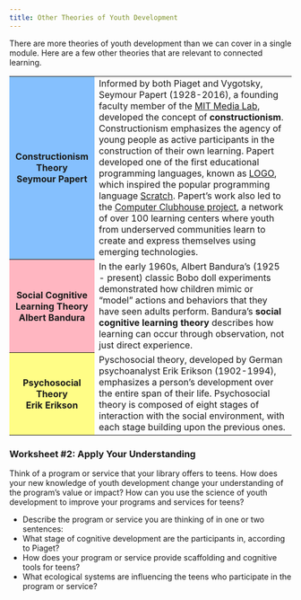 ```yaml
---
title: Other Theories of Youth Development
---
```


There are more theories of youth development than we can cover in a single module. Here are a few other theories that are relevant to connected learning. 

<table class="updatedcolor">
	<tr><th bgcolor="#85c0fe">Constructionism Theory<br/>Seymour Papert</th><td>Informed by both Piaget and Vygotsky, Seymour Papert (1928-2016), a founding faculty member of the <a href="http://el.media.mit.edu/logo-foundation/what_is_logo/logo_programming.html" target="_blank">MIT Media Lab</a>, developed the concept of <b>constructionism</b>. Constructionism emphasizes the agency of young people as active participants in the construction of their own learning. Papert developed one of the first educational programming languages, known as <a href="http://el.media.mit.edu/logo-foundation/what_is_logo/logo_programming.html" target="_blank">LOGO</a>, which inspired the popular programming language <a href="https://scratch.mit.edu/" target="_blank">Scratch</a>. Papert’s work also led to the <a href="https://theclubhousenetwork.org/" target="_blank">Computer Clubhouse project</a>, a network of over 100 learning centers where youth from underserved communities learn to create and express themselves using emerging technologies. 
</td></tr>
	<tr><th bgcolor="lightpink">Social Cognitive Learning Theory<br/>Albert Bandura</th><td>In the early 1960s, Albert Bandura’s (1925 - present) classic Bobo doll experiments demonstrated how children mimic or “model” actions and behaviors that they have seen adults perform. Bandura’s <b>social cognitive learning theory</b> describes how learning can occur through observation, not just direct experience. 
	</td></tr>
	<tr><th bgcolor="#fffd86">Psychosocial Theory<br/>Erik Erikson</th><td>Pyschosocial theory, developed by German psychoanalyst Erik Erikson (1902-1994), emphasizes a person’s development over the entire span of their life. Psychosocial theory is composed of eight stages of interaction with the social environment, with each stage building upon the previous ones.</td></tr>
</table>

<div class="callout activity" markdown="1">

### Worksheet #2: Apply Your Understanding

Think of a program or service that your library offers to teens. How does your new knowledge of youth development change your understanding of the program’s value or impact? How can you use the science of youth development to improve your programs and services for teens? 

* Describe the program or service you are thinking of in one or two sentences: 
* What stage of cognitive development are the participants in, according to Piaget? 
* How does your program or service provide scaffolding and cognitive tools for teens? 
* What ecological systems are influencing the teens who participate in the program or service?  

</div>
